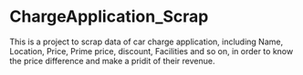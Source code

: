 # ChargeApplication_Scrap
This is a project to scrap data of car charge application, including Name, Location, Price, Prime price, discount, Facilities and so on, in order to know the price difference and make a pridit of their revenue.

